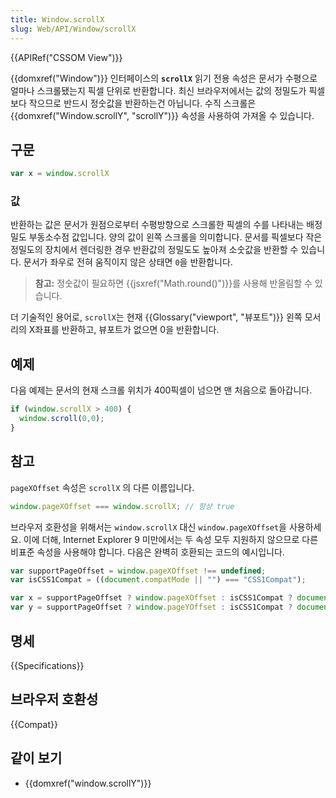 ```yaml
---
title: Window.scrollX
slug: Web/API/Window/scrollX
---
```

{{APIRef("CSSOM View")}}

{{domxref("Window")}} 인터페이스의 **`scrollX`** 읽기 전용 속성은 문서가 수평으로 얼마나 스크롤됐는지 픽셀 단위로 반환합니다. 최신 브라우저에서는 값의 정밀도가 픽셀보다 작으므로 반드시 정숫값을 반환하는건 아닙니다. 수직 스크롤은 {{domxref("Window.scrollY", "scrollY")}} 속성을 사용하여 가져올 수 있습니다.

## 구문

```js
var x = window.scrollX
```

### 값

반환하는 값은 문서가 원점으로부터 수평방향으로 스크롤한 픽셀의 수를 나타내는 배정밀도 부동소수점 값입니다. 양의 값이 왼쪽 스크롤을 의미합니다. 문서를 픽셀보다 작은 정밀도의 장치에서 렌더링한 경우 반환값의 정밀도도 높아져 소숫값을 반환할 수 있습니다. 문서가 좌우로 전혀 움직이지 않은 상태면 `0`을 반환합니다.

> **참고:** 정숫값이 필요하면 {{jsxref("Math.round()")}}를 사용해 반올림할 수 있습니다.

더 기술적인 용어로, `scrollX`는 현재 {{Glossary("viewport", "뷰포트")}} 왼쪽 모서리의 X좌표를 반환하고, 뷰포트가 없으면 0을 반환합니다.

## 예제

다음 예제는 문서의 현재 스크롤 위치가 400픽셀이 넘으면 맨 처음으로 돌아갑니다.

```js
if (window.scrollX > 400) {
  window.scroll(0,0);
}
```

## 참고

`pageXOffset` 속성은 `scrollX` 의 다른 이름입니다.

```js
window.pageXOffset === window.scrollX; // 항상 true
```

브라우저 호환성을 위해서는 `window.scrollX` 대신 `window.pageXOffset`을 사용하세요. 이에 더해, Internet Explorer 9 미만에서는 두 속성 모두 지원하지 않으므로 다른 비표준 속성을 사용해야 합니다. 다음은 완벽히 호환되는 코드의 예시입니다.

```js
var supportPageOffset = window.pageXOffset !== undefined;
var isCSS1Compat = ((document.compatMode || "") === "CSS1Compat");

var x = supportPageOffset ? window.pageXOffset : isCSS1Compat ? document.documentElement.scrollLeft : document.body.scrollLeft;
var y = supportPageOffset ? window.pageYOffset : isCSS1Compat ? document.documentElement.scrollTop : document.body.scrollTop;
```

## 명세

{{Specifications}}

## 브라우저 호환성

{{Compat}}

## 같이 보기

- {{domxref("window.scrollY")}}
